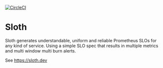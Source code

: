 [![CircleCI](https://circleci.com/gh/giantswarm/sloth-app/tree/main.svg?style=svg)](https://circleci.com/gh/giantswarm/sloth-app/tree/main)

# Sloth

Sloth generates understandable, uniform and reliable Prometheus SLOs for any kind of service. Using a simple SLO spec that results in multiple metrics and multi window multi burn alerts.

See https://sloth.dev

